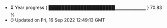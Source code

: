 - ⏳ Year progress { █████████████████████▁▁▁▁▁▁▁▁▁ } 70.83 %
- ⏰ Updated on Fri, 16 Sep 2022 12:49:13 GMT

